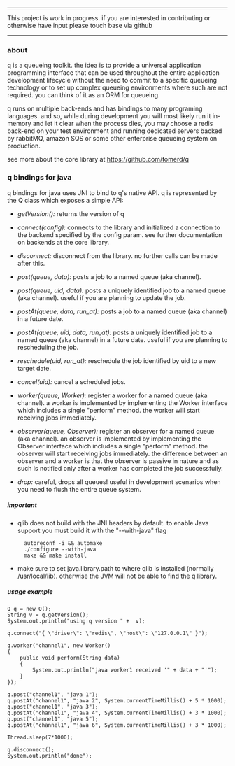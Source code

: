 ***************************************************************************************

This project is work in progress. if you are interested in contributing or otherwise have input
please touch base via github

***************************************************************************************

### about

q is a queueing toolkit. the idea is to provide a universal application programming interface that can be used throughout the entire
application development lifecycle without the need to commit to a specific queueing technology or to set up complex queueing environments 
where such are not required. you can think of it as an ORM for queueing. 

q runs on multiple back-ends and has bindings to many programing languages. and so, while during development you will most likely run it in-memory and let it clear when the process dies, you may choose a redis back-end on your test environment and running dedicated servers backed by rabbitMQ, amazon SQS or some other enterprise queueing system on production.

see more about the core library at https://github.com/tomerd/q

### q bindings for java

q bindings for java uses JNI to bind to q's native API. q is represented by the Q class which exposes a simple API:

* *getVersion():* returns the version of q

* *connect(config):* connects to the library and initialized a connection to the backend specified by the config param. see further documentation on backends at the core library.

* *disconnect:* disconnect from the library. no further calls can be made after this.

* *post(queue, data):* posts a job to a named queue (aka channel).

* *post(queue, uid, data):* posts a uniquely identified job to a named queue (aka channel). useful if you are planning to update the job.

* *postAt(queue, data, run_at):* posts a job to a named queue (aka channel) in a future date.

* *postAt(queue, uid, data, run_at):* posts a uniquely identified job to a named queue (aka channel) in a future date. useful if you are planning to rescheduling the job.
	

* *reschedule(uid, run_at):* reschedule the job identified by uid to a new target date.

* *cancel(uid):* cancel a scheduled jobs.

* *worker(queue, Worker):* register a worker for a named queue (aka channel). a worker is implemented by implementing the Worker interface which includes a single "perform" method. the worker will start receiving jobs immediately.

* *observer(queue, Observer):* register an observer for a named queue (aka channel). an observer is implemented by implementing the Observer interface which includes a single "perform" method. the observer will start receiving jobs immediately. the difference between an observer and a worker is that the observer is passive in nature and as such is notified only after a
worker has completed the job successfully.

* *drop:* careful, drops all queues! useful in development scenarios when you need to flush the entire queue system.

##### important

* qlib does not build with the JNI headers by default. to enable Java support you must build it with the "--with-java" flag

		autoreconf -i && automake
		./configure --with-java
		make && make install

* make sure to set java.library.path to where qlib is installed (normally /usr/local/lib). otherwise the JVM will not be able to find the q library.

##### usage example

	Q q = new Q();
    String v = q.getVersion();
    System.out.println("using q version " +  v);

    q.connect("{ \"driver\": \"redis\", \"host\": \"127.0.0.1\" }");

    q.worker("channel1", new Worker()
    {
        public void perform(String data)
        {
            System.out.println("java worker1 received '" + data + "'");
        }
    });

    q.post("channel1", "java 1");
    q.postAt("channel1", "java 2", System.currentTimeMillis() + 5 * 1000);
    q.post("channel1", "java 3");
    q.postAt("channel1", "java 4", System.currentTimeMillis() + 3 * 1000);
    q.post("channel1", "java 5");
    q.postAt("channel1", "java 6", System.currentTimeMillis() + 3 * 1000);

    Thread.sleep(7*1000);

    q.disconnect();
    System.out.println("done");
